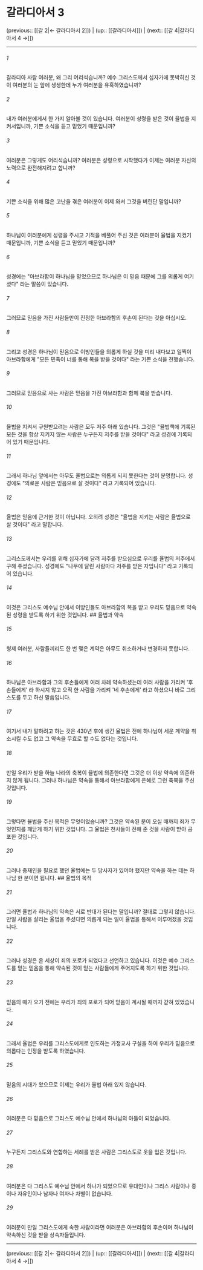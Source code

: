 # 갈라디아서 3

(previous:: [[갈 2|← 갈라디아서 2]]) | (up:: [[갈라디아서]]) | (next:: [[갈 4|갈라디아서 4 →]])

***




###### 1 

갈라디아 사람 여러분, 왜 그리 어리석습니까? 예수 그리스도께서 십자가에 못박히신 것이 여러분의 눈 앞에 생생한데 누가 여러분을 유혹하였습니까? 



###### 2 

내가 여러분에게서 한 가지 알아볼 것이 있습니다. 여러분이 성령을 받은 것이 율법을 지켜서입니까, 기쁜 소식을 듣고 믿었기 때문입니까? 



###### 3 

여러분은 그렇게도 어리석습니까? 여러분은 성령으로 시작했다가 이제는 여러분 자신의 노력으로 완전해지려고 합니까? 



###### 4 

기쁜 소식을 위해 많은 고난을 겪은 여러분이 이제 와서 그것을 버린단 말입니까? 



###### 5 

하나님이 여러분에게 성령을 주시고 기적을 베풀어 주신 것은 여러분이 율법을 지켰기 때문입니까, 기쁜 소식을 듣고 믿었기 때문입니까? 



###### 6 

성경에는 "아브라함이 하나님을 믿었으므로 하나님은 이 믿음 때문에 그를 의롭게 여기셨다" 라는 말씀이 있습니다. 



###### 7 

그러므로 믿음을 가진 사람들만이 진정한 아브라함의 후손이 된다는 것을 아십시오. 



###### 8 

그리고 성경은 하나님이 믿음으로 이방인들을 의롭게 하실 것을 미리 내다보고 일찍이 아브라함에게 "모든 민족이 너를 통해 복을 받을 것이다" 라는 기쁜 소식을 전했습니다. 



###### 9 

그러므로 믿음으로 사는 사람은 믿음을 가진 아브라함과 함께 복을 받습니다. 



###### 10 

율법을 지켜서 구원받으려는 사람은 모두 저주 아래 있습니다. 그것은 "율법책에 기록된 모든 것을 항상 지키지 않는 사람은 누구든지 저주를 받을 것이다" 라고 성경에 기록되어 있기 때문입니다. 



###### 11 

그래서 하나님 앞에서는 아무도 율법으로는 의롭게 되지 못한다는 것이 분명합니다. 성경에도 "의로운 사람은 믿음으로 살 것이다" 라고 기록되어 있습니다. 



###### 12 

율법은 믿음에 근거한 것이 아닙니다. 오히려 성경은 "율법을 지키는 사람은 율법으로 살 것이다" 라고 말합니다. 



###### 13 

그리스도께서는 우리를 위해 십자가에 달려 저주를 받으심으로 우리를 율법의 저주에서 구해 주셨습니다. 성경에도 "나무에 달린 사람마다 저주를 받은 자입니다" 라고 기록되어 있습니다. 



###### 14 

이것은 그리스도 예수님 안에서 이방인들도 아브라함의 복을 받고 우리도 믿음으로 약속된 성령을 받도록 하기 위한 것입니다. ## 율법과 약속 



###### 15 

형제 여러분, 사람들끼리도 한 번 맺은 계약은 아무도 취소하거나 변경하지 못합니다. 



###### 16 

하나님은 아브라함과 그의 후손들에게 여러 차례 약속하셨는데 여러 사람을 가리켜 '후손들에게' 라 하시지 않고 오직 한 사람을 가리켜 '네 후손에게' 라고 하셨으니 바로 그리스도를 두고 하신 말씀입니다. 



###### 17 

여기서 내가 말하려고 하는 것은 430년 후에 생긴 율법은 전에 하나님이 세운 계약을 취소시킬 수도 없고 그 약속을 무효로 할 수도 없다는 것입니다. 



###### 18 

만일 우리가 받을 하늘 나라의 축복이 율법에 의존한다면 그것은 더 이상 약속에 의존하지 않게 됩니다. 그러나 하나님은 약속을 통해서 아브라함에게 은혜로 그런 축복을 주신 것입니다. 



###### 19 

그렇다면 율법을 주신 목적은 무엇이었습니까? 그것은 약속된 분이 오실 때까지 죄가 무엇인지를 깨닫게 하기 위한 것입니다. 그 율법은 천사들이 전해 준 것을 사람이 받아 공포한 것입니다. 



###### 20 

그러나 중재인을 필요로 했던 율법에는 두 당사자가 있어야 했지만 약속을 하는 데는 하나님 한 분이면 됩니다. ## 율법의 목적 



###### 21 

그러면 율법과 하나님의 약속은 서로 반대가 된다는 말입니까? 절대로 그렇지 않습니다. 만일 사람을 살리는 율법을 주셨다면 의롭게 되는 일이 율법을 통해서 이루어졌을 것입니다. 



###### 22 

그러나 성경은 온 세상이 죄의 포로가 되었다고 선언하고 있습니다. 이것은 예수 그리스도를 믿는 믿음을 통해 약속된 것이 믿는 사람들에게 주어지도록 하기 위한 것입니다. 



###### 23 

믿음의 때가 오기 전에는 우리가 죄의 포로가 되어 믿음이 계시될 때까지 갇혀 있었습니다. 



###### 24 

그래서 율법은 우리를 그리스도에게로 인도하는 가정교사 구실을 하여 우리가 믿음으로 의롭다는 인정을 받도록 하였습니다. 



###### 25 

믿음의 시대가 왔으므로 이제는 우리가 율법 아래 있지 않습니다. 



###### 26 

여러분은 다 믿음으로 그리스도 예수님 안에서 하나님의 아들이 되었습니다. 



###### 27 

누구든지 그리스도와 연합하는 세례를 받은 사람은 그리스도로 옷을 입은 것입니다. 



###### 28 

여러분은 다 그리스도 예수님 안에서 하나가 되었으므로 유대인이나 그리스 사람이나 종이나 자유인이나 남자나 여자나 차별이 없습니다. 



###### 29 

여러분이 만일 그리스도에게 속한 사람이라면 여러분은 아브라함의 후손이며 하나님이 약속하신 것을 받을 상속자들입니다.

***

(previous:: [[갈 2|← 갈라디아서 2]]) | (up:: [[갈라디아서]]) | (next:: [[갈 4|갈라디아서 4 →]])
